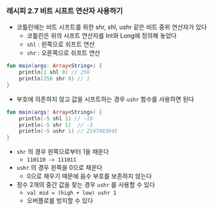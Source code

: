 ### 레시피 2.7 비트 시프트 연산자 사용하기

- 코틀린에는 비트 시프트를 위한 shr, shl, ushr  같은 비트 중위 연산자가 있다
    - 코틀린은 위의 시프트 연산자를 Int와 Long에 정의해 놓았다
    - `shl` : 왼쪽으로 쉬프트 연산
    - `shr` : 오른쪽으로 쉬프트 연산

```kotlin
fun main(args: Array<String>) {
    println(1 shl 8) // 256
    println(256 shr 8) // 1
}
```

- 부호에 의존하지 않고 값을 시프트하는 경우 `ushr` 함수를 사용하면 된다

```kotlin
fun main(args: Array<String>) {
    println(-5 shl 1) // -10
    println(-5 shr 1)  // -3
    println(-5 ushr 1) // 2147483645
}
```

- `shr` 의 경우 왼쪽으로부터 1을 채운다
    - `110110 -> 111011`
- `ushr` 의 경우 왼쪽을 0으로 채운다
    - 0으로 채우기 때문에 음수 부호를 보존하지 않는다
- 정수 2개의 중간 값을 찾는 경우 `ushr` 를 사용할 수 있다
    - `val mid = (high + low) ushr 1`
    - 오버플로를 방지할 수 있다
